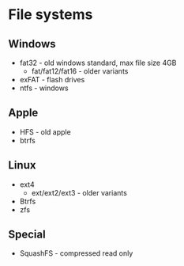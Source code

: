 
# File systems
## Windows
- fat32 - old windows standard, max file size 4GB
    - fat/fat12/fat16 - older variants
- exFAT - flash drives
- ntfs - windows

## Apple
- HFS - old apple 
- btrfs

## Linux
- ext4
    - ext/ext2/ext3 - older variants
- Btrfs
- zfs

## Special
- SquashFS - compressed read only